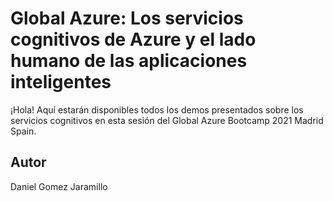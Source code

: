 # Global Azure: Los servicios cognitivos de Azure y el lado humano de las aplicaciones inteligentes

¡Hola! Aquí estarán disponibles todos los demos presentados sobre los servicios cognitivos en esta sesión del Global Azure Bootcamp 2021 Madrid Spain. 

## Autor

Daniel Gomez Jaramillo
